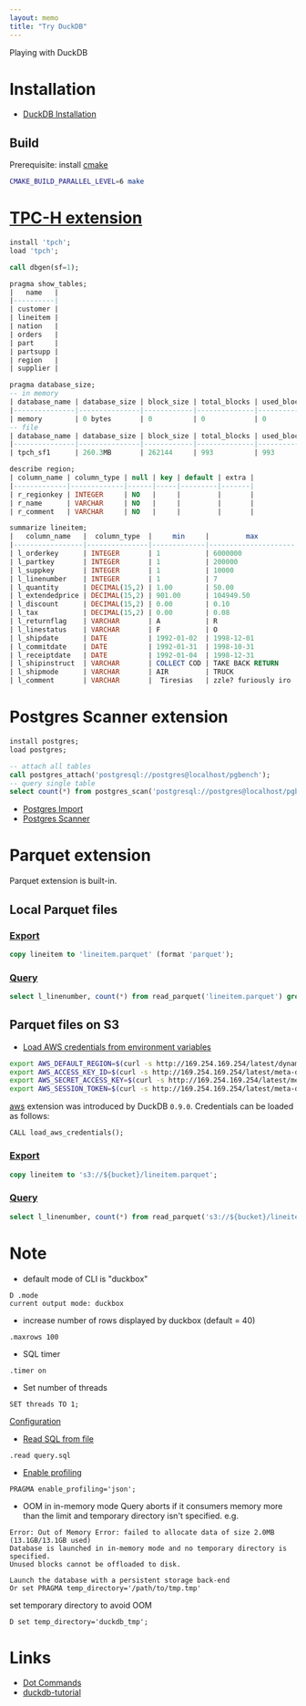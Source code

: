 ```yaml
---
layout: memo
title: "Try DuckDB"
---
```


Playing with DuckDB

# Installation
- [DuckDB Installation](https://duckdb.org/docs/installation/)

## Build
Prerequisite: install [cmake](https://cmake.org/)

```sh
CMAKE_BUILD_PARALLEL_LEVEL=6 make
```

# [TPC-H extension](https://duckdb.org/docs/extensions/tpch)
```sql
install 'tpch';
load 'tpch';

call dbgen(sf=1);
```

```sql
pragma show_tables;
|   name   |
|----------|
| customer |
| lineitem |
| nation   |
| orders   |
| part     |
| partsupp |
| region   |
| supplier |
```

```sql
pragma database_size;
-- in memory
| database_name | database_size | block_size | total_blocks | used_blocks | free_blocks | wal_size | memory_usage | memory_limit |
|---------------|---------------|------------|--------------|-------------|-------------|----------|--------------|--------------|
| memory        | 0 bytes       | 0          | 0            | 0           | 0           | 0 bytes  | 1.4GB        | 13.3GB       |
-- file
| database_name | database_size | block_size | total_blocks | used_blocks | free_blocks | wal_size | memory_usage | memory_limit |
|---------------|---------------|------------|--------------|-------------|-------------|----------|--------------|--------------|
| tpch_sf1      | 260.3MB       | 262144     | 993          | 993         | 0           | 0 bytes  | 259.2MB      | 13.3GB       |
```

```sql
describe region;
| column_name | column_type | null | key | default | extra |
|-------------|-------------|------|-----|---------|-------|
| r_regionkey | INTEGER     | NO   |     |         |       |
| r_name      | VARCHAR     | NO   |     |         |       |
| r_comment   | VARCHAR     | NO   |     |         |       |
```

```sql
summarize lineitem;
|   column_name   |  column_type  |     min     |         max         | approx_unique |         avg         |         std         |   q25   |   q50   |   q75   |  count  | null_percentage |
|-----------------|---------------|-------------|---------------------|---------------|---------------------|---------------------|---------|---------|---------|---------|-----------------|
| l_orderkey      | INTEGER       | 1           | 6000000             | 1508227       | 3000279.604204982   | 1732187.8734803302  | 1526218 | 3009234 | 4504205 | 6001215 | 0.0%            |
| l_partkey       | INTEGER       | 1           | 200000              | 202598        | 100017.98932999402  | 57735.69082650548   | 50076   | 99980   | 150179  | 6001215 | 0.0%            |
| l_suppkey       | INTEGER       | 1           | 10000               | 10061         | 5000.602606138924   | 2886.961998730616   | 2500    | 5000    | 7499    | 6001215 | 0.0%            |
| l_linenumber    | INTEGER       | 1           | 7                   | 7             | 3.0005757167506912  | 1.7324314036519408  | 2       | 3       | 4       | 6001215 | 0.0%            |
| l_quantity      | DECIMAL(15,2) | 1.00        | 50.00               | 50            | 25.507967136654827  | 14.426262537016848  | 13      | 25      | 38      | 6001215 | 0.0%            |
| l_extendedprice | DECIMAL(15,2) | 901.00      | 104949.50           | 923139        | 38255.138484656854  | 23300.43871096203   | 18746   | 36718   | 55151   | 6001215 | 0.0%            |
| l_discount      | DECIMAL(15,2) | 0.00        | 0.10                | 11            | 0.04999943011540163 | 0.03161985510812599 | 0       | 0       | 0       | 6001215 | 0.0%            |
| l_tax           | DECIMAL(15,2) | 0.00        | 0.08                | 9             | 0.04001350893110812 | 0.02581655179884276 | 0       | 0       | 0       | 6001215 | 0.0%            |
| l_returnflag    | VARCHAR       | A           | R                   | 3             |                     |                     |         |         |         | 6001215 | 0.0%            |
| l_linestatus    | VARCHAR       | F           | O                   | 2             |                     |                     |         |         |         | 6001215 | 0.0%            |
| l_shipdate      | DATE          | 1992-01-02  | 1998-12-01          | 2516          |                     |                     |         |         |         | 6001215 | 0.0%            |
| l_commitdate    | DATE          | 1992-01-31  | 1998-10-31          | 2460          |                     |                     |         |         |         | 6001215 | 0.0%            |
| l_receiptdate   | DATE          | 1992-01-04  | 1998-12-31          | 2549          |                     |                     |         |         |         | 6001215 | 0.0%            |
| l_shipinstruct  | VARCHAR       | COLLECT COD | TAKE BACK RETURN    | 4             |                     |                     |         |         |         | 6001215 | 0.0%            |
| l_shipmode      | VARCHAR       | AIR         | TRUCK               | 7             |                     |                     |         |         |         | 6001215 | 0.0%            |
| l_comment       | VARCHAR       |  Tiresias   | zzle? furiously iro | 3558599       |                     |                     |         |         |         | 6001215 | 0.0%            |
```

# Postgres Scanner extension
```sql
install postgres;
load postgres;
```

```sql
-- attach all tables
call postgres_attach('postgresql://postgres@localhost/pgbench');
-- query single table
select count(*) from postgres_scan('postgresql://postgres@localhost/pgbench', 'public', 'pgbench_accounts');
```

- [Postgres Import](https://duckdb.org/docs/guides/import/query_postgres)
- [Postgres Scanner](https://duckdb.org/docs/extensions/postgres_scanner)

# Parquet extension
Parquet extension is built-in.

## Local Parquet files

### [Export](https://duckdb.org/docs/guides/import/parquet_export)
```sql
copy lineitem to 'lineitem.parquet' (format 'parquet');
```

### [Query](https://duckdb.org/docs/guides/import/query_parquet)
```sql
select l_linenumber, count(*) from read_parquet('lineitem.parquet') group by 1;
```

## Parquet files on S3
- [Load AWS credentials from environment variables](https://github.com/duckdb/duckdb/pull/5419)
```sh
export AWS_DEFAULT_REGION=$(curl -s http://169.254.169.254/latest/dynamic/instance-identity/document | jq -r '.region')
export AWS_ACCESS_KEY_ID=$(curl -s http://169.254.169.254/latest/meta-data/iam/security-credentials/${role_name} | jq -r '.AccessKeyId')
export AWS_SECRET_ACCESS_KEY=$(curl -s http://169.254.169.254/latest/meta-data/iam/security-credentials/${role_name} | jq -r '.SecretAccessKey')
export AWS_SESSION_TOKEN=$(curl -s http://169.254.169.254/latest/meta-data/iam/security-credentials/${role_name} | jq -r '.Token')
```

[aws](https://duckdb.org/docs/extensions/aws) extension was introduced by DuckDB `0.9.0`.
Credentials can be loaded as follows:
```
CALL load_aws_credentials();
```

### [Export](https://duckdb.org/docs/guides/import/s3_export)
```sql
copy lineitem to 's3://${bucket}/lineitem.parquet';
```

### [Query](https://duckdb.org/docs/guides/import/s3_import)
```sql
select l_linenumber, count(*) from read_parquet('s3://${bucket}/lineitem.parquet') group by 1;
```

# Note
- default mode of CLI is "duckbox"
```
D .mode
current output mode: duckbox
```

- increase number of rows displayed by duckbox (default = 40)
```
.maxrows 100
```

- SQL timer
```
.timer on
```

- Set number of threads
```
SET threads TO 1;
```
[Configuration](https://duckdb.org/docs/sql/configuration.html)


- [Read SQL from file](https://duckdb.org/docs/api/cli.html#reading-sql-from-a-file)
```
.read query.sql
```

- [Enable profiling](https://duckdb.org/docs/sql/pragmas#enable_progress_bar-disable_progress_bar-enable_profiling-disable_profiling-profiling_output)
```
PRAGMA enable_profiling='json';
```

- OOM in in-memory mode
Query aborts if it consumers memory more than the limit and temporary directory isn't specified. e.g.
```
Error: Out of Memory Error: failed to allocate data of size 2.0MB (13.1GB/13.1GB used)
Database is launched in in-memory mode and no temporary directory is specified.
Unused blocks cannot be offloaded to disk.

Launch the database with a persistent storage back-end
Or set PRAGMA temp_directory='/path/to/tmp.tmp'
```

set temporary directory to avoid OOM
```
D set temp_directory='duckdb_tmp';
```

# Links
- [Dot Commands](https://duckdb.org/docs/api/cli#special-commands-dot-commands)
- [duckdb-tutorial](https://github.com/pdet/duckdb-tutorial)
